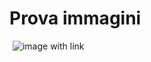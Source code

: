 # Prova immagini

![local image](../img/cat.gif)
![image with link](https://cdn.britannica.com/91/181391-050-1DA18304/cat-toes-paw-number-paws-tiger-tabby.jpg?q=60)
